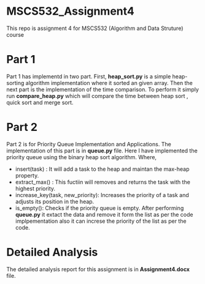 # MSCS532_Assignment4
This repo is assignment 4 for MSCS532 (Algorithm and Data Struture) course
# Part 1
Part 1 has implementd in two part. First, **heap_sort.py** is a simple heap-sorting algorithm implementation where it sorted an given array. Then the next part is the implementation of the time comparison. To perform it simply run **compare_heap.py** which will compare the time between heap sort , quick sort and merge sort.
# Part 2
Part 2 is for Priority Queue Implementation and Applications. The implementation of this part is in **queue.py** file. Here I have implemented the priority queue using the binary heap sort algorithm. Where,
- insert(task) : It will add a task to the heap and maintan the max-heap property.
- extract_max() : This fuctiin will removes and returns the task with the highest priority.
- increase_key(task, new_priority): Increases the priority of a task and adjusts its position in the heap.
- is_empty(): Checks if the priority queue is empty.
After performing **queue.py** it extact the data and remove it form the list as per the code implpementation also it can increse the priority of the list as per the code.
# Detailed Analysis
The detailed analysis report for this assignment is in **Assignment4.docx** file.
